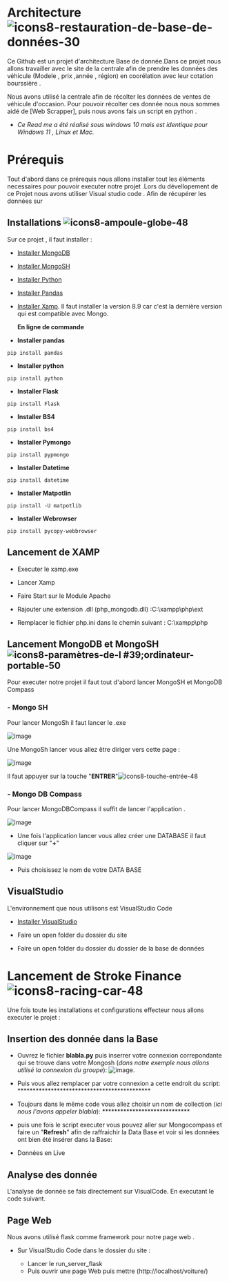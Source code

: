 # Architecture ![icons8-restauration-de-base-de-données-30](https://user-images.githubusercontent.com/118398845/214827690-29f8d27a-0924-41a1-b497-621daf362856.png)


Ce Github est un projet d'architecture Base de donnée.Dans ce projet nous allons travailler avec le site de la centrale afin de prendre les données des véhicule (Modele , prix ,année , région) en coorélation avec leur cotation bourssière . 

Nous avons utilisé la centrale afin de récolter les données de ventes de véhicule d'occasion. Pour pouvoir récolter ces donnée nous nous sommes aidé de [Web Scrapper], puis nous avons fais un script en python .

* *Ce Read me a été réalisé sous windows 10 mais est identique pour Windows 11 , Linux et Mac.* 

# Prérequis 
Tout d'abord dans ce prérequis nous allons installer tout les éléments necessaires pour pouvoir executer notre projet .Lors du dévellopement de ce Projet nous avons utiliser Visual studio code . 
Afin de récupérer les données sur 
## Installations ![icons8-ampoule-globe-48](https://user-images.githubusercontent.com/118398845/214812403-1cdb1c93-4937-4550-89cd-e32e7aee91eb.png)


Sur ce projet , il faut installer : 

- [Installer MongoDB](https://www.mongodb.com/try/download/community)
- [Installer MongoSH](https://www.mongodb.com/try/download/shell)
- [Installer Python](https://www.python.org/downloads/)
- [Installer Pandas](https://pandas.pydata.org/pandas-docs/stable/getting_started/install.html)
- [Installer Xamp](https://www.apachefriends.org/fr/download.html). Il faut installer la version 8.9 car c'est la dernière version qui est compatible avec Mongo.

  **En ligne de commande**
  
 - __Installer pandas__
  ````
  pip install pandas
  
  ````
 
 - __Installer python__

  ````
  pip install python
  ````
  
  -  __Installer Flask__
  
  ``````
  pip install Flask
  ``````
  
 - __Installer BS4__
 
 ``````
 pip install bs4
 ``````
 
 - __Installer Pymongo__
 
 ``````
 pip install pypmongo
 ``````
 
- __Installer Datetime__
 
 ``````
 pip install datetime
 ``````
 
- __Installer Matpotlin__
 
 ``````
 pip install -U matpotlib
 ``````
 
- __Installer Webrowser__
 
 ``````
 pip install pycopy-webbrowser
 ``````
 
## Lancement de XAMP
 - Executer le xamp.exe
 
 - Lancer Xamp
 
 - Faire Start sur le Module Apache
 
 - Rajouter une extension .dll (php_mongodb.dll) :C:\xampp\php\ext

- Remplacer le fichier php.ini dans le chemin suivant : C:\xampp\php


## Lancement MongoDB et MongoSH ![icons8-paramètres-de-l #39;ordinateur-portable-50](https://user-images.githubusercontent.com/118398845/214807221-e5cd379a-5e09-4045-a6ec-bc2588691783.png)

Pour executer notre projet il faut tout d'abord lancer MongoSH  et MongoDB Compass

### - Mongo SH

Pour lancer MongoSh il faut lancer le .exe 

![image](https://user-images.githubusercontent.com/118398845/212062370-fc86b674-6c3c-454d-a825-e346e715d4c4.png)

Une MongoSh lancer vous allez être diriger vers cette page :

![image](https://user-images.githubusercontent.com/118398845/214807947-221f3776-7479-41f0-8745-55eaa78b27f9.png)

Il faut appuyer sur la touche "__ENTRER__"![icons8-touche-entrée-48](https://user-images.githubusercontent.com/118398845/214808187-4534a048-76f7-4940-aeb6-00c5c5ca07f6.png)


### - Mongo DB Compass

Pour lancer MongoDBCompass il suffit de lancer l'application .

![image](https://user-images.githubusercontent.com/118398845/212063294-919a8d34-7a2b-4203-b712-5ee4a5104ec0.png)

- Une fois l'application lancer vous allez créer une DATABASE il faut cliquer sur "__+__"

![image](https://user-images.githubusercontent.com/118398845/214810829-8a6e00ea-461a-44f7-8323-cbaa74524942.png)

- Puis choisissez le nom de votre DATA BASE



## VisualStudio

L'environnement que nous utilisons est VisualStudio Code  


- [Installer VisualStudio](https://code.visualstudio.com/download)

- Faire un open folder du dossier du site
- Faire un open folder du dossier du dossier de la base de données


# Lancement de Stroke Finance  ![icons8-racing-car-48](https://user-images.githubusercontent.com/118398845/214806718-ba2df5ba-7db1-43f1-b2ee-69bc30ba779d.png)

Une fois toute les installations et configurations effecteur nous allons executer le projet : 

## Insertion des donnée dans la Base

 - Ouvrez le fichier __blabla.py__ puis inserrer votre connexion correpondante qui se trouve dans votre Mongosh (_dans notre exemple nous allons utilisé la connexion du groupe_):
![image](https://user-images.githubusercontent.com/118398845/214821948-01842b1f-5ea9-47f3-97df-b0553b917c20.png).

 - Puis vous allez remplacer par votre connexion a cette endroit du script: ********************************************


 - Toujours dans le même code vous allez choisir un nom de collection (_ici nous l'avons appeler blabla_): *****************************


- puis une fois le script executer vous pouvez aller sur Mongocompass et faire un "__Refresh__" afin de raffraichir la Data Base et voir si les données ont bien été insérer dans la Base:


- Données en Live

## Analyse des donnée

L'analyse de donnée se fais directement sur VisualCode. En executant le code suivant.


## Page Web 

Nous avons utilisé flask comme framework pour notre page web .

- Sur VisualStudio Code dans le dossier du site :
  
  - Lancer le run_server_flask
  - Puis ouvrir une page Web puis mettre (http://localhost/voiture/)


 










  
